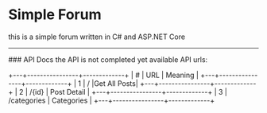 # Simple Forum
this is a simple forum written in C# and ASP.NET Core
<hr>
### API Docs
the API is not completed yet
available API urls:

+---+----------------+-------------+
| # |      URL       |   Meaning   |
+---+----------------+-------------+
| 1 |    /           |Get All Posts|
+---+----------------+-------------+
| 2 |    /{id}       | Post Detail |
+---+----------------+-------------+
| 3 |   /categories  | Categories  |
+---+----------------+-------------+ 